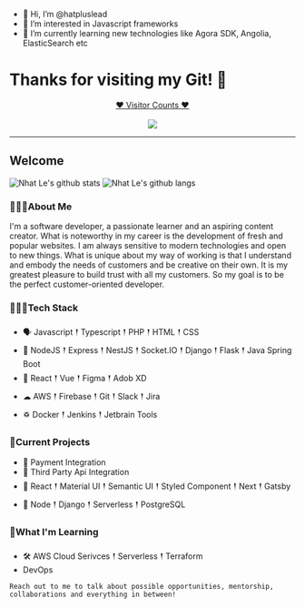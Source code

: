 - 👋 Hi, I’m @hatpluslead
- 👀 I’m interested in Javascript frameworks
- 🌱 I’m currently learning new technologies like Agora SDK, Angolia, ElasticSearch etc

# Thanks for visiting my Git! 👋
<a target="blank" href="https://profile-counter.glitch.me/happycodinglover/count.svg"><p align="center">❤ Visitor Counts ❤<br><br> <img src="https://profile-counter.glitch.me/happycodinglover/count.svg" /></a>

---
 
## Welcome

![Nhat Le's github stats](https://github-readme-stats.vercel.app/api?username=hatpluslead&hide=prs&text_color=586069&layout=compact&hide_border=true&show_icons=true&theme=tokyonight)
![Nhat Le's github langs](https://github-readme-stats.vercel.app/api/top-langs/?username=hatpluslead&text_color=586069&layout=compact&hide_border=true&title_color=0366d6&count_private=true&include_all_commits=true&theme=tokyonight&show_icons=true)

### 🙋🏽‍♂️About Me
I'm a software developer, a passionate learner and an aspiring content creator. What is noteworthy in my career is the development of fresh and popular websites. I am always sensitive to modern technologies and open to new things. What is unique about my way of working is that I understand and embody the needs of customers and be creative on their own. It is my greatest pleasure to build trust with all my customers. So my goal is to be the perfect customer-oriented developer.

### 👨🏽‍💻Tech Stack

- 🗣 Javascript 𒑰 Typescript 𒑰 PHP 𒑰 HTML 𒑰 CSS
- 🎒 NodeJS 𒑰 Express 𒑰 NestJS 𒑰 Socket.IO 𒑰 Django 𒑰 Flask 𒑰 Java Spring Boot
- 🥇 React 𒑰 Vue 𒑰 Figma 𒑰 Adob XD
- ☁ AWS 𒑰 Firebase 𒑰 Git 𒑰 Slack 𒑰 Jira
- ♽ Docker 𒑰 Jenkins 𒑰 Jetbrain Tools

### 🚧Current Projects
- 🤑 Payment Integration
- 🔗 Third Party Api Integration
- 🎨 React 𒑰 Material UI 𒑰 Semantic UI 𒑰 Styled Component 𒑰 Next 𒑰 Gatsby
- 💪 Node 𒑰 Django 𒑰 Serverless 𒑰 PostgreSQL

### 🌱What I'm Learning
- 🛠 AWS Cloud Serivces 𒑰 Serverless 𒑰 Terraform
- DevOps

`Reach out to me to talk about possible opportunities, mentorship, collaborations and everything in between!`

<!---
hatpluslead/hatpluslead is a ✨ special ✨ repository because its `README.md` (this file) appears on your GitHub profile.
You can click the Preview link to take a look at your changes.
--->

